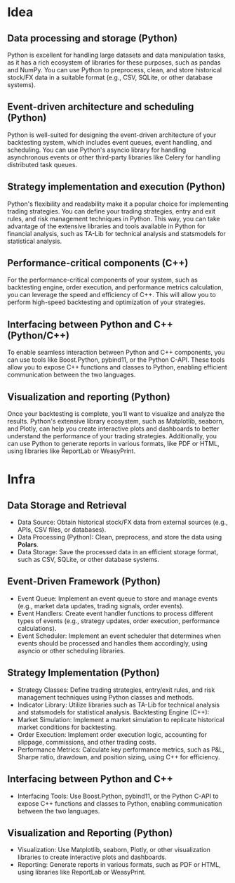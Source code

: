 # Idea

## Data processing and storage (Python)

Python is excellent for handling large datasets and data manipulation tasks, as it has a rich ecosystem of libraries for these purposes, such as pandas and NumPy. You can use Python to preprocess, clean, and store historical stock/FX data in a suitable format (e.g., CSV, SQLite, or other database systems).

## Event-driven architecture and scheduling (Python)

Python is well-suited for designing the event-driven architecture of your backtesting system, which includes event queues, event handling, and scheduling. You can use Python's asyncio library for handling asynchronous events or other third-party libraries like Celery for handling distributed task queues.

## Strategy implementation and execution (Python)

Python's flexibility and readability make it a popular choice for implementing trading strategies. You can define your trading strategies, entry and exit rules, and risk management techniques in Python. This way, you can take advantage of the extensive libraries and tools available in Python for financial analysis, such as TA-Lib for technical analysis and statsmodels for statistical analysis.

## Performance-critical components (C++)

For the performance-critical components of your system, such as backtesting engine, order execution, and performance metrics calculation, you can leverage the speed and efficiency of C++. This will allow you to perform high-speed backtesting and optimization of your strategies.

## Interfacing between Python and C++ (Python/C++)

To enable seamless interaction between Python and C++ components, you can use tools like Boost.Python, pybind11, or the Python C-API. These tools allow you to expose C++ functions and classes to Python, enabling efficient communication between the two languages.

## Visualization and reporting (Python)

Once your backtesting is complete, you'll want to visualize and analyze the results. Python's extensive library ecosystem, such as Matplotlib, seaborn, and Plotly, can help you create interactive plots and dashboards to better understand the performance of your trading strategies. Additionally, you can use Python to generate reports in various formats, like PDF or HTML, using libraries like ReportLab or WeasyPrint.

# Infra

## Data Storage and Retrieval

- Data Source: Obtain historical stock/FX data from external sources (e.g., APIs, CSV files, or databases).
- Data Processing (Python): Clean, preprocess, and store the data using **Polars**.
- Data Storage: Save the processed data in an efficient storage format, such as CSV, SQLite, or other database systems.

## Event-Driven Framework (Python)

- Event Queue: Implement an event queue to store and manage events (e.g., market data updates, trading signals, order events).
- Event Handlers: Create event handler functions to process different types of events (e.g., strategy updates, order execution, performance calculations).
- Event Scheduler: Implement an event scheduler that determines when events should be processed and handles them accordingly, using asyncio or other scheduling libraries.

## Strategy Implementation (Python)

- Strategy Classes: Define trading strategies, entry/exit rules, and risk management techniques using Python classes and methods.
- Indicator Library: Utilize libraries such as TA-Lib for technical analysis and statsmodels for statistical analysis.
Backtesting Engine (C++):
- Market Simulation: Implement a market simulation to replicate historical market conditions for backtesting.
- Order Execution: Implement order execution logic, accounting for slippage, commissions, and other trading costs.
- Performance Metrics: Calculate key performance metrics, such as P&L, Sharpe ratio, drawdown, and position sizing, using C++ for efficiency.

## Interfacing between Python and C++

- Interfacing Tools: Use Boost.Python, pybind11, or the Python C-API to expose C++ functions and classes to Python, enabling communication between the two languages.

## Visualization and Reporting (Python)

- Visualization: Use Matplotlib, seaborn, Plotly, or other visualization libraries to create interactive plots and dashboards.
- Reporting: Generate reports in various formats, such as PDF or HTML, using libraries like ReportLab or WeasyPrint.
